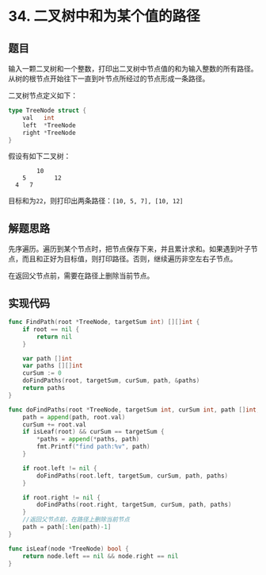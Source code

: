 # 34. 二叉树中和为某个值的路径

## 题目

输入一颗二叉树和一个整数，打印出二叉树中节点值的和为输入整数的所有路径。从树的根节点开始往下一直到叶节点所经过的节点形成一条路径。

二叉树节点定义如下：

```go
type TreeNode struct {
	val   int
	left  *TreeNode
	right *TreeNode
}
```

假设有如下二叉树：

```
        10 
    5        12
  4   7
```

目标和为`22`，则打印出两条路径：`[10, 5, 7], [10, 12]`

## 解题思路

先序遍历。遍历到某个节点时，把节点保存下来，并且累计求和。如果遇到叶子节点，而且和正好为目标值，则打印路径。否则，继续遍历非空左右子节点。

在返回父节点前，需要在路径上删除当前节点。

## 实现代码

```go
func FindPath(root *TreeNode, targetSum int) [][]int {
	if root == nil {
		return nil
	}

	var path []int
	var paths [][]int
	curSum := 0
	doFindPaths(root, targetSum, curSum, path, &paths)
	return paths
}

func doFindPaths(root *TreeNode, targetSum int, curSum int, path []int, paths *[][]int) {
	path = append(path, root.val)
	curSum += root.val
	if isLeaf(root) && curSum == targetSum {
		*paths = append(*paths, path)
		fmt.Printf("find path:%v", path)
	}

	if root.left != nil {
		doFindPaths(root.left, targetSum, curSum, path, paths)
	}

	if root.right != nil {
		doFindPaths(root.right, targetSum, curSum, path, paths)
	}
	//返回父节点前，在路径上删除当前节点
	path = path[:len(path)-1]
}

func isLeaf(node *TreeNode) bool {
	return node.left == nil && node.right == nil
}
```

